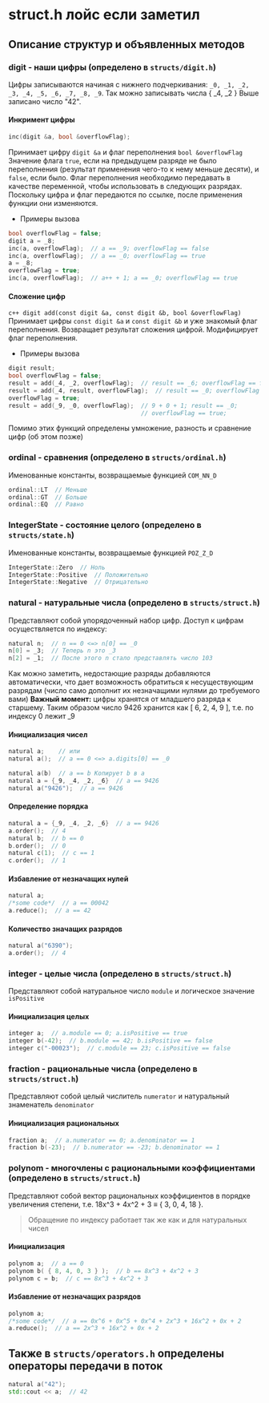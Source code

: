# struct.h лойс если заметил

## Описание структур и объявленных методов

### digit - наши цифры (определено в `structs/digit.h`)

Цифры записываются начиная с нижнего подчеркивания:
`_0, _1, _2, _3, _4, _5, _6, _7, _8, _9`.
Так можно записывать числа { _4, _2 }
Выше записано число "42".

#### Инкримент цифры

```c++
inc(digit &a, bool &overflowFlag);
```
Принимает цифру `digit &a` и флаг переполнения `bool &overflowFlag`
Значение флага `true`, если на предыдущем разряде не было переполнения (результат применения чего-то к нему меньше десяти), и `false`, если было.
Флаг переполнения необходимо передавать в качестве переменной, чтобы использовать в следующих разрядах.
Поскольку цифра и флаг передаются по ссылке, после применения функции они изменяются.
* Примеры вызова
```c++
bool overflowFlag = false;
digit a = _8;
inc(a, overflowFlag);  // a == _9; overflowFlag == false
inc(a, overflowFlag);  // a == _0; overflowFlag == true
a = _8;
overflowFlag = true;
inc(a, overflowFlag);  // a++ + 1; a == _0; overflowFlag == true
```

#### Сложение цифр

```c++ digit add(const digit &a, const digit &b, bool &overflowFlag)```
Принимает цифры `const digit &a` и `const digit &b` и уже знакомый флаг переполнения. Возвращает результат сложения цифрой. Модифицирует флаг переполнения.
* Примеры вызова
```c++
digit result;
bool overflowFlag = false;
result = add(_4, _2, overflowFlag);  // result == _6; overflowFlag == false
result = add(_4, result, overflowFlag);  // result == _0; overflowFlag == true
overflowFlag = true;
result = add(_9, _0, overflowFlag);  // 9 + 0 + 1; result == _0; 
                                     // overflowFlag == true;
```
Помимо этих функций определены умножение, разность и сравнение цифр (об этом позже)

### ordinal - сравнения (определено в `structs/ordinal.h`)

Именованные константы, возвращаемые функцией  `COM_NN_D`
```c++
ordinal::LT  // Меньше
ordinal::GT  // Больше
ordinal::EQ  // Равно
```

### IntegerState - состояние целого (определено в `structs/state.h`)

Именованные константы, возвращаемые функцией `POZ_Z_D`
```c++
IntegerState::Zero  // Ноль
IntegerState::Positive  // Положительно
IntegerState::Negative  // Отрицательно
```

### natural - натуральные числа (определено в `structs/struct.h`)

Представляют собой упорядоченный набор цифр.
Доступ к цифрам осуществляется по индексу:
```c++
natural n;  // n == 0 <=> n[0] == _0
n[0] = _3;  // Теперь n это _3
n[2] = _1;  // После этого n стало представлять число 103
```
Как можно заметить, недостающие разряды добавляются автоматически, что дает возможность обратиться к несуществующим разрядам (число само дополнит их незначащими нулями до требуемого вами)
**Важный момент:** цифры хранятся от младшего разряда к старшему. Таким образом число 9426 хранится как [ 6, 2, 4, 9 ], т.е. по индексу 0 лежит _9

#### Инициализация чисел

```c++
natural a;    // или
natural a();  // a == 0 <=> a.digits[0] == _0

natural a(b)  // a == b Копирует b в a
natural a = {_9, _4, _2, _6}  // a == 9426
natural a("9426");  // a == 9426
```

#### Определение порядка

```c++
natural a = {_9, _4, _2, _6}  // a == 9426
a.order();  // 4
natural b;  // b == 0
b.order();  // 0
natural c(1);  // c == 1
c.order();  // 1
```

#### Избавление от незначащих нулей

```c++
natural a;
/*some code*/  // a == 00042
a.reduce();  // a == 42
```

#### Количество значащих разрядов

```c++
natural a("6390");
a.order();  // 4
```

### integer - целые числа (определено в `structs/struct.h`)

Представляют собой натуральное число `module` и логическое значение `isPositive`

#### Инициализация целых

```c++
integer a;  // a.module == 0; a.isPositive == true
integer b(-42);  // b.module == 42; b.isPositive == false
integer c("-00023");  // c.module == 23; c.isPositive == false
```

### fraction - рациональные числа (определено в `structs/struct.h`)

Представляют собой целый числитель `numerator` и натуральный знаменатель `denominator`

#### Инициализация рациональных

```c++
fraction a;  // a.numerator == 0; a.denominator == 1
fraction b(-23);  // b.numerator == -23; b.denominator == 1
```

### polynom - многочлены с рациональными коэффициентами (определено в `structs/struct.h`)

Представляют собой вектор рациональных коэффициентов в порядке увеличения степени, т.е. 18x^3 + 4x^2 + 3 ≡ { 3, 0, 4, 18 }.
>Обращение по индексу работает так же как и для натуральных чисел

#### Инициализация

```c++
polynom a;  // a == 0
polynom b( { 8, 4, 0, 3 } );  // b == 8x^3 + 4x^2 + 3
polynom c = b;  // c == 8x^3 + 4x^2 + 3
```

#### Избавление от незначащих разрядов

```c++
polynom a;
/*some code*/  // a == 0x^6 + 0x^5 + 0x^4 + 2x^3 + 16x^2 + 0x + 2
a.reduce();  // a == 2x^3 + 16x^2 + 0x + 2
```

## Также в `structs/operators.h` определены операторы передачи в поток

```c++
natural a("42");
std::cout << a;  // 42
```
